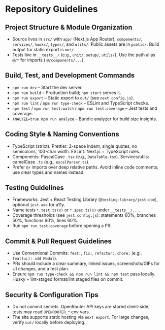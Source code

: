 # Repository Guidelines

## Project Structure & Module Organization

- Source lives in `src/` with `app/` (Next.js App Router), `components/`, `services/`, `hooks/`, `types/`, and `utils/`.
  Public assets are in `public/`. Build output for static export is `out/`.
- Tests live in `__tests__/` (e.g., `unit/`, `setup/`, `utils/`). Use the path alias `@/*` for imports (
  `@/components/...`).

## Build, Test, and Development Commands

- `npm run dev` – Start the dev server.
- `npm run build` – Production build; `npm start` serves it.
- `npm run export` – Static export to `out/` (see `next.config.js`).
- `npm run lint` / `npm run type-check` – ESLint and TypeScript checks.
- `npm test` / `npm run test:watch` / `npm run test:coverage` – Jest tests and coverage.
- `ANALYZE=true npm run analyze` – Bundle analyzer for build size insights.

## Coding Style & Naming Conventions

- TypeScript (strict). Prettier: 2-space indent, single quotes, no semicolons, 100-char width. ESLint: Next.js +
  TypeScript rules.
- Components: PascalCase `.tsx` (e.g., `DataTable.tsx`). Services/utils: camelCase `.ts` (e.g., `excelParser.ts`).
- Prefer `@/` imports over deep relative paths. Avoid inline code comments; use clear types and names instead.

## Testing Guidelines

- Frameworks: Jest + React Testing Library (`@testing-library/jest-dom`), optional `jest-axe` for a11y.
- Name tests `*.test.ts(x)` or `*.spec.ts(x)` under `__tests__/...`.
- Coverage thresholds (see `jest.config.js`): statements 60%, branches 50%, functions 60%, lines 60%.
- Run `npm run test:coverage` before opening a PR.

## Commit & Pull Request Guidelines

- Use Conventional Commits: `feat:`, `fix:`, `refactor:`, `chore:` (e.g., `feat(ui): add Modal`).
- PRs should include a clear summary, linked issues, screenshots/GIFs for UI changes, and a test plan.
- Ensure `npm run type-check && npm run lint && npm test` pass locally. Husky + lint-staged format/lint staged files on
  commit.

## Security & Configuration Tips

- Do not commit secrets. OpenRouter API keys are stored client-side; tests may read `OPENROUTER_*` env vars.
- The site supports static hosting via `next export`. For large changes, verify `out/` locally before deploying.

